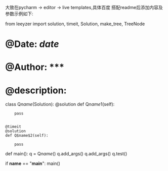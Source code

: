 大致在pycharm -> editor -> live templates,具体百度
搭配readme后添加内容及参数示例如下:

from leeyzer import solution, timeit, Solution, make_tree, TreeNode

# @Date: $date$
# @Author: *** 
# @description:

class Q$name$(Solution):
    @solution
    def Q$name$1(self):
        
        pass
    
    
    @timeit
    @solution
    def Q$name$2(self):
    
        pass    
    

def main():
    q = Q$name$()
    q.add_args()
    q.add_args()
    q.test()

if __name__ == "__main__":
    main()
